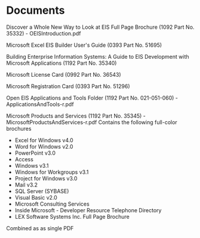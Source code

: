 # Documents

Discover a Whole New Way to Look at EIS Full Page Brochure (1092 Part No. 35332) - OEISIntroduction.pdf

Microsoft Excel EIS Builder User's Guide (0393 Part No. 51695)

Building Enterprise Information Systems: A Guide to EIS Development with Microsoft Applications (1192 Part No. 35340)

Microsoft License Card (0992 Part No. 36543)

Microsoft Registration Card (0393 Part No. 51296)

Open EIS Applications and Tools Folder (1192 Part No. 021-051-060) - ApplicationsAndTools-r.pdf

Microsoft Products and Services (1192 Part No. 35345) - MicrosoftProductsAndServices-r.pdf
Contains the following full-color brochures 
- Excel for Windows v4.0
- Word for Windows v2.0
- PowerPoint v3.0
- Access 
- Windows v3.1
- Windows for Workgroups v3.1
- Project for Windows v3.0
- Mail v3.2
- SQL Server (SYBASE)
- Visual Basic v2.0
- Microsoft Consulting Services
- Inside Microsoft - Developer Resource Telephone Directory
- LEX Software Systems Inc. Full Page Brochure

Combined as as single PDF
